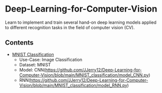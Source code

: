 # Deep-Learning-for-Computer-Vision
Learn to implement and train several hand-on deep learning models applied to different recognition tasks in the field of computer vision (CV).

## Contents
* [MNIST Classification](https://github.com/JJerry12/Deep-Learning-for-Computer-Vision/blob/main/MNIST_classification/MNIST_pytorch.ipynb)
  * Use-Case: Image Classification
  * Dataset: MNIST
  * Model: CNN(https://github.com/JJerry12/Deep-Learning-for-Computer-Vision/blob/main/MNIST_classification/model_CNN.py)
  * RNN(https://github.com/JJerry12/Deep-Learning-for-Computer-Vision/blob/main/MNIST_classification/model_RNN.py)
